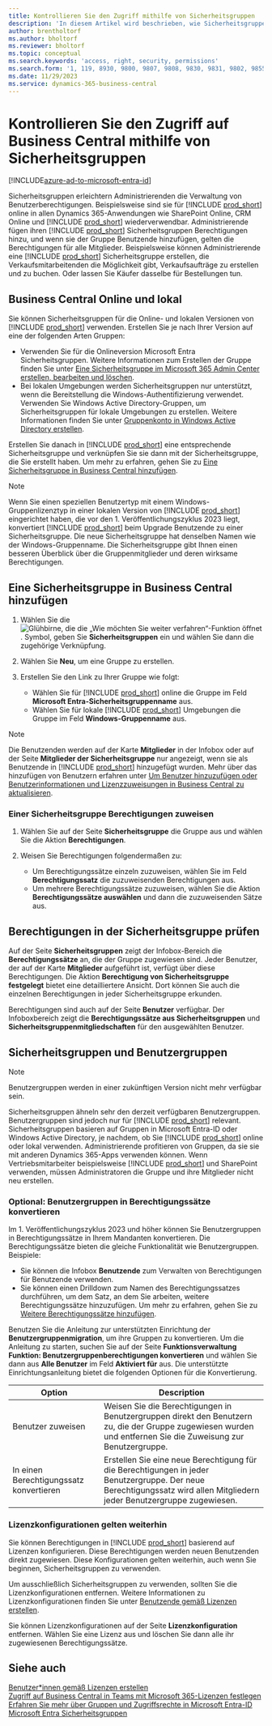```yaml
---
title: Kontrollieren Sie den Zugriff mithilfe von Sicherheitsgruppen
description: 'In diesem Artikel wird beschrieben, wie Sicherheitsgruppen zum Definieren von Benutzerberechtigungen verwendet werden.'
author: brentholtorf
ms.author: bholtorf
ms.reviewer: bholtorf
ms.topic: conceptual
ms.search.keywords: 'access, right, security, permissions'
ms.search.form: '1, 119, 8930, 9800, 9807, 9808, 9830, 9831, 9802, 9855, 9862'
ms.date: 11/29/2023
ms.service: dynamics-365-business-central
---
```


# <a name="control-access-to-business-central-using-security-groups"></a>Kontrollieren Sie den Zugriff auf Business Central mithilfe von Sicherheitsgruppen

[!INCLUDE[azure-ad-to-microsoft-entra-id](~/../shared-content/shared/azure-ad-to-microsoft-entra-id.md)]

Sicherheitsgruppen erleichtern Administrierenden die Verwaltung von Benutzerberechtigungen. Beispielsweise sind sie für [!INCLUDE [prod_short](includes/prod_short.md)] online in allen Dynamics 365-Anwendungen wie SharePoint Online, CRM Online und [!INCLUDE [prod_short](includes/prod_short.md)] wiederverwendbar. Administrierende fügen ihren [!INCLUDE [prod_short](includes/prod_short.md)] Sicherheitsgruppen Berechtigungen hinzu, und wenn sie der Gruppe Benutzende hinzufügen, gelten die Berechtigungen für alle Mitglieder. Beispielsweise können Administrierende eine [!INCLUDE [prod_short](includes/prod_short.md)] Sicherheitsgruppe erstellen, die Verkaufsmitarbeitenden die Möglichkeit gibt, Verkaufsaufträge zu erstellen und zu buchen. Oder lassen Sie Käufer dasselbe für Bestellungen tun.

## <a name="business-central-online-and-on-premises"></a>Business Central Online und lokal

Sie können Sicherheitsgruppen für die Online- und lokalen Versionen von [!INCLUDE [prod_short](includes/prod_short.md)] verwenden. Erstellen Sie je nach Ihrer Version auf eine der folgenden Arten Gruppen:

* Verwenden Sie für die Onlineversion Microsoft Entra Sicherheitsgruppen. Weitere Informationen zum Erstellen der Gruppe finden Sie unter [Eine Sicherheitsgruppe im Microsoft 365 Admin Center erstellen, bearbeiten und löschen](/microsoft-365/admin/email/create-edit-or-delete-a-security-group).
* Bei lokalen Umgebungen werden Sicherheitsgruppen nur unterstützt, wenn die Bereitstellung die Windows-Authentifizierung verwendet. Verwenden Sie Windows Active Directory-Gruppen, um Sicherheitsgruppen für lokale Umgebungen zu erstellen. Weitere Informationen finden Sie unter [Gruppenkonto in Windows Active Directory erstellen](/windows/security/operating-system-security/network-security/windows-firewall/create-a-group-account-in-active-directory). 

Erstellen Sie danach in [!INCLUDE [prod_short](includes/prod_short.md)] eine entsprechende Sicherheitsgruppe und verknüpfen Sie sie dann mit der Sicherheitsgruppe, die Sie erstellt haben. Um mehr zu erfahren, gehen Sie zu [Eine Sicherheitsgruppe in Business Central hinzufügen](#add-a-security-group-in-business-central).

> [!NOTE]
> Wenn Sie einen speziellen Benutzertyp mit einem Windows-Gruppenlizenztyp in einer lokalen Version von [!INCLUDE [prod_short](includes/prod_short.md)] eingerichtet haben, die vor den 1. Veröffentlichungszyklus 2023 liegt, konvertiert [!INCLUDE [prod_short](includes/prod_short.md)] beim Upgrade Benutzende zu einer Sicherheitsgruppe. Die neue Sicherheitsgruppe hat denselben Namen wie der Windows-Gruppenname. Die Sicherheitsgruppe gibt Ihnen einen besseren Überblick über die Gruppenmitglieder und deren wirksame Berechtigungen.

## <a name="add-a-security-group-in-business-central"></a>Eine Sicherheitsgruppe in Business Central hinzufügen

1. Wählen Sie die ![Glühbirne, die die „Wie möchten Sie weiter verfahren“-Funktion öffnet](media/ui-search/search_small.png "Wie möchten Sie weiter verfahren?"). Symbol, geben Sie **Sicherheitsgruppen** ein und wählen Sie dann die zugehörige Verknüpfung.
1. Wählen Sie **Neu**, um eine Gruppe zu erstellen.
1. Erstellen Sie den Link zu Ihrer Gruppe wie folgt:

    * Wählen Sie für [!INCLUDE [prod_short](includes/prod_short.md)] online die Gruppe im Feld **Microsoft Entra-Sicherheitsgruppenname** aus.
    * Wählen Sie für lokale [!INCLUDE [prod_short](includes/prod_short.md)] Umgebungen die Gruppe im Feld **Windows-Gruppenname** aus.

> [!NOTE]
> Die Benutzenden werden auf der Karte **Mitglieder** in der Infobox oder auf der Seite **Mitglieder der Sicherheitsgruppe** nur angezeigt, wenn sie als Benutzende in [!INCLUDE [prod_short](includes/prod_short.md)] hinzugefügt wurden. Mehr über das hinzufügen von Benutzern erfahren unter [Um Benutzer hinzuzufügen oder Benutzerinformationen und Lizenzzuweisungen in Business Central zu aktualisieren](ui-how-users-permissions.md#adduser).  

### <a name="assign-permissions-to-a-security-group"></a>Einer Sicherheitsgruppe Berechtigungen zuweisen

1. Wählen Sie auf der Seite **Sicherheitsgruppe** die Gruppe aus und wählen Sie die Aktion **Berechtigungen**.
1. Weisen Sie Berechtigungen folgendermaßen zu:

    * Um Berechtigungssätze einzeln zuzuweisen, wählen Sie im Feld **Berechtigungssatz** die zuzuweisenden Berechtigungen aus.
    * Um mehrere Berechtigungssätze zuzuweisen, wählen Sie die Aktion **Berechtigungssätze auswählen** und dann die zuzuweisenden Sätze aus.

## <a name="review-the-permissions-in-a-security-group"></a>Berechtigungen in der Sicherheitsgruppe prüfen

Auf der Seite **Sicherheitsgruppen** zeigt der Infobox-Bereich die **Berechtigungssätze** an, die der Gruppe zugewiesen sind. Jeder Benutzer, der auf der Karte **Mitglieder** aufgeführt ist, verfügt über diese Berechtigungen. Die Aktion **Berechtigung von Sicherheitsgruppe festgelegt** bietet eine detailliertere Ansicht. Dort können Sie auch die einzelnen Berechtigungen in jeder Sicherheitsgruppe erkunden.

Berechtigungen sind auch auf der Seite **Benutzer** verfügbar. Der Infoboxbereich zeigt die **Berechtigungssätze aus Sicherheitsgruppen** und **Sicherheitsgruppenmitgliedschaften** für den ausgewählten Benutzer.

## <a name="security-groups-and-user-groups"></a>Sicherheitsgruppen und Benutzergruppen

> [!NOTE]
> Benutzergruppen werden in einer zukünftigen Version nicht mehr verfügbar sein.

Sicherheitsgruppen ähneln sehr den derzeit verfügbaren Benutzergruppen. Benutzergruppen sind jedoch nur für [!INCLUDE [prod_short](includes/prod_short.md)] relevant. Sicherheitsgruppen basieren auf Gruppen in Microsoft Entra-ID oder Windows Active Directory, je nachdem, ob Sie [!INCLUDE [prod_short](includes/prod_short.md)] online oder lokal verwenden. Administrierende profitieren von Gruppen, da sie sie mit anderen Dynamics 365-Apps verwenden können. Wenn Vertriebsmitarbeiter beispielsweise [!INCLUDE [prod_short](includes/prod_short.md)] und SharePoint verwenden, müssen Administratoren die Gruppe und ihre Mitglieder nicht neu erstellen.

### <a name="optional-convert-user-groups-to-permission-sets"></a>Optional: Benutzergruppen in Berechtigungssätze konvertieren

Im 1. Veröffentlichungszyklus 2023 und höher können Sie Benutzergruppen in Berechtigungssätze in Ihrem Mandanten konvertieren. Die Berechtigungssätze bieten die gleiche Funktionalität wie Benutzergruppen. Beispiele:

* Sie können die Infobox **Benutzende** zum Verwalten von Berechtigungen für Benutzende verwenden.
* Sie können einen Drilldown zum Namen des Berechtigungssatzes durchführen, um dem Satz, an dem Sie arbeiten, weitere Berechtigungssätze hinzuzufügen. Um mehr zu erfahren, gehen Sie zu [Weitere Berechtigungssätze hinzufügen](ui-define-granular-permissions.md#to-add-other-permission-sets).

Benutzen Sie die Anleitung zur unterstützten Einrichtung der **Benutzergruppenmigration**, um ihre Gruppen zu konvertieren. Um die Anleitung zu starten, suchen Sie auf der Seite **Funktionsverwaltung** **Funktion: Benutzergruppenberechtigungen konvertieren** und wählen Sie dann aus **Alle Benutzer** im Feld **Aktiviert für** aus. Die unterstützte Einrichtungsanleitung bietet die folgenden Optionen für die Konvertierung.

|Option  |Description  |
|---------|---------|
|Benutzer zuweisen     | Weisen Sie die Berechtigungen in Benutzergruppen direkt den Benutzern zu, die der Gruppe zugewiesen wurden und entfernen Sie die Zuweisung zur Benutzergruppe.        |
|In einen Berechtigungssatz konvertieren     | Erstellen Sie eine neue Berechtigung für die Berechtigungen in jeder Benutzergruppe. Der neue Berechtigungssatz wird allen Mitgliedern jeder Benutzergruppe zugewiesen.          |

### <a name="license-configurations-still-apply"></a>Lizenzkonfigurationen gelten weiterhin

Sie können Berechtigungen in [!INCLUDE [prod_short](includes/prod_short.md)] basierend auf Lizenzen konfigurieren. Diese Berechtigungen werden neuen Benutzenden direkt zugewiesen. Diese Konfigurationen gelten weiterhin, auch wenn Sie beginnen, Sicherheitsgruppen zu verwenden.

Um ausschließlich Sicherheitsgruppen zu verwenden, sollten Sie die Lizenzkonfigurationen entfernen. Weitere Informationen zu Lizenzkonfigurationen finden Sie unter [Benutzende gemäß Lizenzen erstellen](ui-how-users-permissions.md).

Sie können Lizenzkonfigurationen auf der Seite **Lizenzkonfiguration** entfernen. Wählen Sie eine Lizenz aus und löschen Sie dann alle ihr zugewiesenen Berechtigungssätze.

## <a name="see-also"></a>Siehe auch

[Benutzer*innen gemäß Lizenzen erstellen](ui-how-users-permissions.md)  
[Zugriff auf Business Central in Teams mit Microsoft 365-Lizenzen festlegen](admin-access-with-m365-license-setup.md)  
[Erfahren Sie mehr über Gruppen und Zugriffsrechte in Microsoft Entra-ID](/azure/active-directory/fundamentals/concept-learn-about-groups)  
[Microsoft Entra Sicherheitsgruppen](/windows-server/identity/ad-ds/manage/understand-security-groups)  
